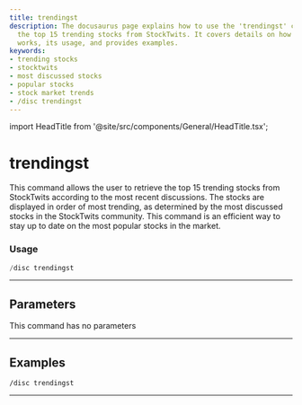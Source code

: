 ```yaml
---
title: trendingst
description: The docusaurus page explains how to use the 'trendingst' command to retrieve
  the top 15 trending stocks from StockTwits. It covers details on how the command
  works, its usage, and provides examples.
keywords:
- trending stocks
- stocktwits
- most discussed stocks
- popular stocks
- stock market trends
- /disc trendingst
---
```


import HeadTitle from '@site/src/components/General/HeadTitle.tsx';

<HeadTitle title="trendingst - Discovery - Discord - Reference | OpenBB Bot Docs" />

# trendingst

This command allows the user to retrieve the top 15 trending stocks from StockTwits according to the most recent discussions. The stocks are displayed in order of most trending, as determined by the most discussed stocks in the StockTwits community. This command is an efficient way to stay up to date on the most popular stocks in the market.

### Usage

```python wordwrap
/disc trendingst
```

---

## Parameters

This command has no parameters



---

## Examples

```
/disc trendingst
```
---
